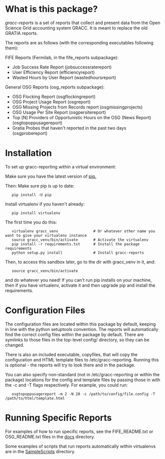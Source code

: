 What is this package?
=====================

*gracc-reports* is a set of reports that collect and present data from
the Open Science Grid accounting system GRACC.  It is meant to replace the old 
GRATIA reports.

The reports are as follows (with the corresponding executables following them):

FIFE Reports (Fermilab, in the fife_reports subpackage):
   - Job Success Rate Report (jobsuccessratereport)
   - User Efficiency Report (efficiencyreport)
   - Wasted Hours by User Report (wastedhoursreport)

General OSG Reports (osg_reports subpackage):
   - OSG Flocking Report (osgflockingreport)
   - OSG Project Usage Report (osgreport)
   - OSG Missing Projects from Records report (osgmissingprojects)
   - OSG Usage Per Site Report (osgpersitereport)
   - Top [N] Providers of Opportunistic Hours on the OSG (News Report) (osgtopoppusagereport)
   - Gratia Probes that haven't reported in the past two days (osgprobereport)


Installation
============

To set up gracc-reporting within a virtual environment:

Make sure you have the latest version of [pip.](https://pip.pypa.io/en/stable/installing/#do-i-need-to-install-pip)

Then:
Make sure pip is up to date:
```
   pip install -U pip
```
Install virtualenv if you haven't already:
```
   pip install virtualenv
```
The first time you do this:
```
   virtualenv gracc_venv                # Or whatever other name you want to give your virtualenv instance
   source gracc_venv/bin/activate       # Activate the virtualenv
   pip install -r requirements.txt      # Install the package requirements
   python setup.py install              # Install gracc-reports
```
Then, to access this sandbox later, go to the dir with gracc_venv in it, and:
```
   source gracc_venv/bin/activate
```
and do whatever you need!  If you can't run pip installs on your machine,
then if you have virtualenv, activate it and then upgrade pip and install the 
requirements.


Configuration Files
===================

The configuration files are located within this package by default, keeping
in line with the python setuptools convention.  The reports will automatically
find the correct config files within the package by default.  There are symlinks to those files
in the top-level config/ directory, so they can be changed.

There is also an included executable, copyfiles, that will copy the configuration
and HTML template files to /etc/gracc-reporting.  Running this is optional - the
reports will try to look there and in the package.

You can also specify non-standard (not in /etc/gracc-reporting or within the
package) locations for the config and template files by passing those in with the
-c and -T flags respectively.  For example, you could run:
```
   osgtopoppusagereport -m 2 -N 20 -c /path/to/config/file.config -T /path/to/html/template.html
```

Running Specific Reports
========================

For examples of how to run specific reports, see the FIFE_README.txt or OSG_README.txt
files in the [docs](https://github.com/shreyb/gracc-reporting/tree/master/docs) directory.

Some examples of scripts that run reports automatically within virtualenvs are in the [SampleScripts](https://github.com/shreyb/gracc-reporting/tree/master/SampleScripts) directory.

